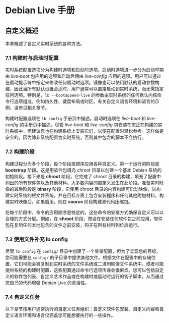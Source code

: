# Debian Live 手册

## 自定义概述

本章概述了自定义实时系统的各种方法。

### 7.1 构建时与启动时配置

实时系统配置选项分为构建时选项和启动时选项。启动时选项进一步分为启动早期由 _live-boot_ 包应用的选项和启动后期由 _live-config_ 应用的选项。用户可以通过在启动提示符中指定来修改任何启动时选项。镜像也可以使用默认的启动参数构建，因此当所有默认设置合适时，用户通常可以直接启动到实时系统，而无需指定任何选项。特别是，`lb --bootappend-live` 的参数由实时系统的任何默认内核命令行选项组成，例如持久性、键盘布局或时区。有关自定义语言环境和语言的示例，请参见相关章节。

构建时配置选项在 `lb config` 手册页中描述。启动时选项在 _live-boot_ 和 _live-config_ 的手册页中描述。尽管 _live-boot_ 和 _live-config_ 包安装在您正在构建的实时系统中，但建议您也在构建系统上安装它们，以便在配置时轻松参考。这样做是安全的，因为除非系统配置为实时系统，否则其中包含的脚本不会执行。

### 7.2 构建阶段

构建过程分为多个阶段，每个阶段按顺序应用各种自定义。第一个运行的阶段是 **bootstrap** 阶段。这是用软件包填充 chroot 目录以创建一个基本 Debian 系统的初始阶段。接下来是 **chroot** 阶段，它完成了 chroot 目录的构建，填充了配置中列出的所有软件包以及其他材料。大多数内容的自定义发生在此阶段。准备实时映像的最后阶段是 **binary** 阶段，它使用 chroot 目录的内容构建可启动映像，以构建实时系统的根文件系统，并在目标介质上包含安装程序和任何其他附加材料。构建实时映像后，如果启用，则在 **source** 阶段构建源代码压缩包。

在每个阶段中，命令的应用顺序是特定的。这些命令的安排方式确保自定义可以以合理的方式分层。例如，在 **chroot** 阶段，预设在安装任何软件包之前应用，软件包在复制任何本地包含的文件之前安装，钩子在所有材料到位后运行。

### 7.3 使用文件补充 lb config

尽管 `lb config` 在 `config/` 目录中创建了一个骨架配置，但为了实现您的目标，您可能需要在 `config/` 的子目录中提供其他文件。根据文件在配置中的存储位置，它们可能会被复制到实时系统的文件系统或二进制映像文件系统中，或者可能提供系统的构建时配置，这些配置通过命令行选项传递会很麻烦。您可以包括自定义的软件包列表、自定义艺术作品或在构建时或启动时运行的钩子脚本，从而通过您自己的代码增强 Debian Live 的灵活性。

### 7.4 自定义任务

以下章节按用户通常执行的自定义任务组织：自定义软件包安装、自定义内容和自定义语言环境和语言仅涵盖您可能想要执行的一些操作。 